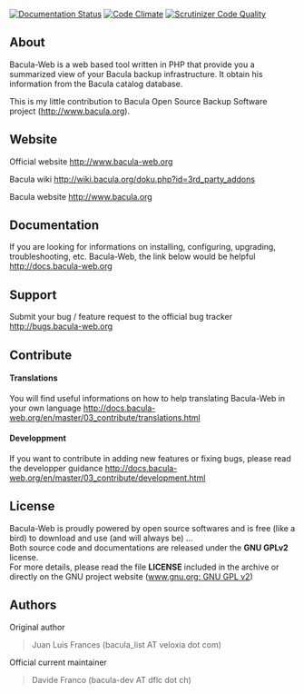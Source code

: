 [![Documentation Status](https://readthedocs.org/projects/bacula-web/badge/?version=master)](http://docs.bacula-web.org/en/master/?badge=master)
[![Code Climate](https://codeclimate.com/github/bacula-web/bacula-web/badges/gpa.svg)](https://codeclimate.com/github/bacula-web/bacula-web)
[![Scrutinizer Code Quality](https://scrutinizer-ci.com/g/bacula-web/bacula-web/badges/quality-score.png?b=develop)](https://scrutinizer-ci.com/g/bacula-web/bacula-web/?branch=develop)

## About

Bacula-Web is a web based tool written in PHP that provide you a summarized view of your Bacula backup infrastructure. 
It obtain his information from the Bacula catalog database.

This is my little contribution to Bacula Open Source Backup Software project (http://www.bacula.org).

## Website
Official website
 http://www.bacula-web.org

Bacula wiki
 http://wiki.bacula.org/doku.php?id=3rd_party_addons

Bacula website
 http://www.bacula.org

## Documentation

If you are looking for informations on installing, configuring, upgrading, troubleshooting, etc. Bacula-Web, the link below would be helpful
 http://docs.bacula-web.org

## Support

Submit your bug / feature request to the official bug tracker
 http://bugs.bacula-web.org

## Contribute

#### Translations
You will find useful informations on how to help translating Bacula-Web in your own language
 http://docs.bacula-web.org/en/master/03_contribute/translations.html 

#### Developpment
If you want to contribute in adding new features or fixing bugs, please read the developper guidance
 http://docs.bacula-web.org/en/master/03_contribute/development.html

## License

Bacula-Web is proudly powered by open source softwares and is free (like a bird) to download and use (and will always be) ...  
Both source code and documentations are released under the <b>GNU GPLv2</b> license.  
For more details, please read the file <b>LICENSE</b> included in the archive or directly on the GNU project website ([www.gnu.org: GNU GPL v2](http://www.gnu.org/licenses/gpl-2.0.html))

## Authors

Original author 
> Juan Luis Frances (bacula_list AT veloxia dot com)

Official current maintainer
> Davide Franco (bacula-dev AT dflc dot ch)
